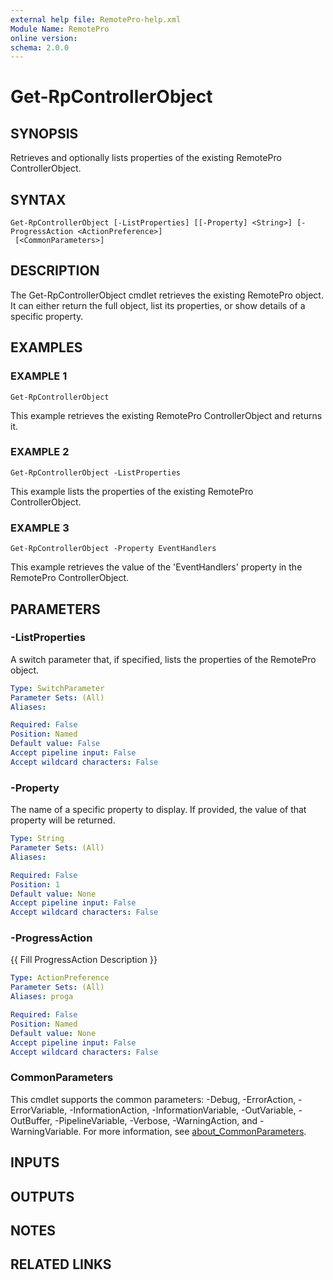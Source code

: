 ```yaml
---
external help file: RemotePro-help.xml
Module Name: RemotePro
online version:
schema: 2.0.0
---
```


# Get-RpControllerObject

## SYNOPSIS
Retrieves and optionally lists properties of the existing RemotePro
ControllerObject.

## SYNTAX

```
Get-RpControllerObject [-ListProperties] [[-Property] <String>] [-ProgressAction <ActionPreference>]
 [<CommonParameters>]
```

## DESCRIPTION
The Get-RpControllerObject cmdlet retrieves the existing RemotePro object.
It can either return the full object, list its properties, or show details
of a specific property.

## EXAMPLES

### EXAMPLE 1
```
Get-RpControllerObject
```

This example retrieves the existing RemotePro ControllerObject and returns
it.

### EXAMPLE 2
```
Get-RpControllerObject -ListProperties
```

This example lists the properties of the existing RemotePro ControllerObject.

### EXAMPLE 3
```
Get-RpControllerObject -Property EventHandlers
```

This example retrieves the value of the 'EventHandlers' property in the
RemotePro ControllerObject.

## PARAMETERS

### -ListProperties
A switch parameter that, if specified, lists the properties of the
RemotePro object.

```yaml
Type: SwitchParameter
Parameter Sets: (All)
Aliases:

Required: False
Position: Named
Default value: False
Accept pipeline input: False
Accept wildcard characters: False
```

### -Property
The name of a specific property to display.
If provided, the value of that
property will be returned.

```yaml
Type: String
Parameter Sets: (All)
Aliases:

Required: False
Position: 1
Default value: None
Accept pipeline input: False
Accept wildcard characters: False
```

### -ProgressAction
{{ Fill ProgressAction Description }}

```yaml
Type: ActionPreference
Parameter Sets: (All)
Aliases: proga

Required: False
Position: Named
Default value: None
Accept pipeline input: False
Accept wildcard characters: False
```

### CommonParameters
This cmdlet supports the common parameters: -Debug, -ErrorAction, -ErrorVariable, -InformationAction, -InformationVariable, -OutVariable, -OutBuffer, -PipelineVariable, -Verbose, -WarningAction, and -WarningVariable. For more information, see [about_CommonParameters](http://go.microsoft.com/fwlink/?LinkID=113216).

## INPUTS

## OUTPUTS

## NOTES

## RELATED LINKS
